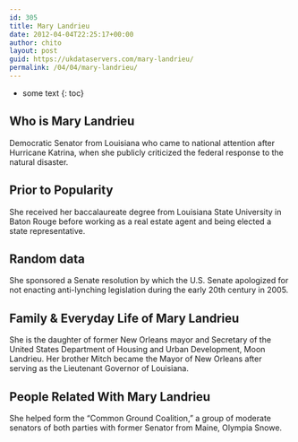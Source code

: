 ```yaml
---
id: 305
title: Mary Landrieu
date: 2012-04-04T22:25:17+00:00
author: chito
layout: post
guid: https://ukdataservers.com/mary-landrieu/
permalink: /04/04/mary-landrieu/
---
```


* some text
{: toc}


## Who is  Mary Landrieu
                  
                  
                  
Democratic Senator from Louisiana who came to national attention after Hurricane Katrina, when she publicly criticized the federal response to the natural disaster.
                  
                
                
                
## Prior to Popularity 
                  
                  
                  
She received her baccalaureate degree from Louisiana State University in Baton Rouge before working as a real estate agent and being elected a state representative.
                  
                
                
                
## Random data 
                  
                  
                  
She sponsored a Senate resolution by which the U.S. Senate apologized for not enacting anti-lynching legislation during the early 20th century in 2005.
                  
                
                
                
## Family & Everyday Life of Mary Landrieu
                  
                  
                  
She is the daughter of former New Orleans mayor and Secretary of the United States Department of Housing and Urban Development, Moon Landrieu. Her brother Mitch became the Mayor of New Orleans after serving as the Lieutenant Governor of Louisiana.
                  
                
                
                
## People Related With  Mary Landrieu
                  
                  
                  
She helped form the &#8220;Common Ground Coalition,&#8221; a group of moderate senators of both parties with former Senator from Maine, Olympia Snowe.
                  
                
              
            
          
          
          
    
    
  
